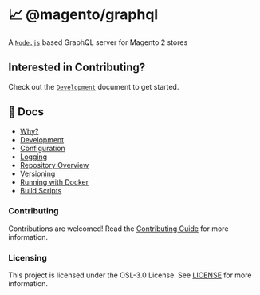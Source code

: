 # 📈 @magento/graphql

A [`Node.js`](https://nodejs.org/en/) based GraphQL server for Magento 2 stores

## Interested in Contributing?

Check out the [`Development`](docs/DEVELOPMENT.md) document to get started.

## 📖 Docs

-   [Why?](docs/WHY.md)
-   [Development](docs/DEVELOPMENT.md)
-   [Configuration](docs/CONFIGURATION.md)
-   [Logging](docs/LOGGING.md)
-   [Repository Overview](docs/REPOSITORY_OVERVIEW.md)
-   [Versioning](docs/VERSIONING.md)
-   [Running with Docker](docs/DOCKER.md)
-   [Build Scripts](docs/NPM_SCRIPTS.md)

### Contributing
Contributions are welcomed! Read the [Contributing Guide](./CONTRIBUTING.md) for more information.

### Licensing
This project is licensed under the OSL-3.0 License. See [LICENSE](./LICENSE.md) for more information.